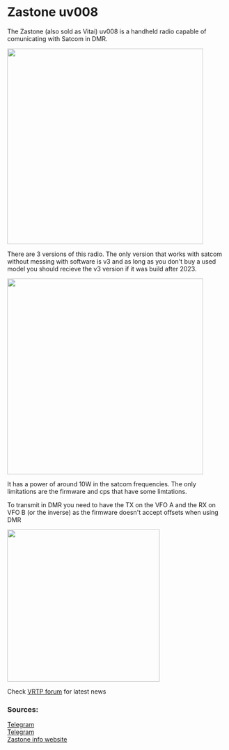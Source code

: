 # Zastone uv008

The Zastone (also sold as Vitai) uv008 is a handheld radio capable of comunicating with Satcom in DMR.

<img height="450" src="/../_img/radios/zastone_uv008.png" />

There are 3 versions of this radio. The only version that works with satcom without messing with software is v3 and as 
long as you don't buy a used model you should recieve the v3 version if it was build after 2023.  

<img height="450" src="/../_img/radios/uv008_models.jpg" />

It has a power of around 10W in the satcom frequencies.
The only limitations are the firmware and cps that have some limtations.

To transmit in DMR you need to have the TX on the VFO A and the RX on VFO B (or the inverse) as the firmware doesn't accept offsets when  using DMR

<img height="350" src="/../_img/radios/uv008_dmr.png" />

Check [VRTP forum](https://vrtp.ru/index.php?showtopic=33914&st=60) for latest news  

### Sources:

[Telegram](https://t.me/Zaston_M7_Pirates)  
[Telegram](https://t.me/zastone8)  
[Zastone info website](https://telegra.ph/Instrukciya-programmirovaniya-Zastone-UV008-v3-s-AES256-04-03)  
